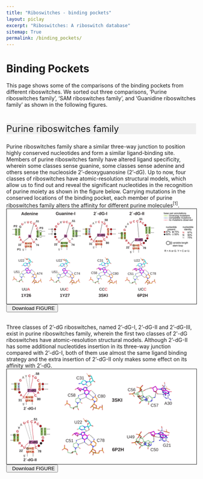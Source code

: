```yaml
---
title: "Riboswitches - binding pockets"
layout: piclay
excerpt: "Riboswitches: A riboswitch database"
sitemap: True
permalink: /binding_pockets/
---
```

<h1 class="post-title" itemprop="name headline">Binding Pockets</h1>
This page shows some of the comparisons of the binding pockets from different riboswitches. We sorted out three comparisons, ‘Purine riboswitches family’, ‘SAM riboswitches family’, and ‘Guanidine riboswitches family’ as shown in the following figures.
<br>
<br>
<html>
<head>
  <title>横向排列的点击按钮</title>
  <style>
    .header_box {border: none;
      background: #efefef;
      font-size:24px
  }
  blockquote {
  margin: 0 0 0p}
  </style>
</head>
<body>

</body>
</html>
        
<p class="header_box" >Purine riboswitches family</p>
        
Purine riboswitches family share a similar three-way junction to position highly conserved nucleotides and form a similar ligand-binding site. Members of purine riboswitches family have altered ligand specificity, wherein some classes sense guanine, some classes sense adenine and others sense the nucleoside 2’-deoxyguanosine (2’-dG). Up to now, four classes of riboswitches have atomic-resolution structural models, which allow us to find out and reveal the significant nucleotides in the recognition of purine moiety as shown in the figure below. Carrying mutations in the conserved locations of the binding pocket, each member of purine riboswitches family alters the affinity for different purine molecules<sup>[1]</sup>.
<img src="/images/summary_binding_pockets/BP_Purine_riboswitches_family1.svg" alt="drawing" style="width:800px;display:block;margin:0 auto;border:solid 1px;border-radius:0;" class="img-responsive">
<a href="/images/summary_binding_pockets/BP_Purine_riboswitches_family1.svg" target="_blank" download="BP_Purine_riboswitches_family1.svg.svg"><button class="btn btn-secondary"><span class="glyphicon glyphicon-download-alt"></span>&nbsp;&nbsp;Download FIGURE</button></a><br><br>    
            
            
Three classes of 2’-dG riboswitches, named 2’-dG-I, 2’-dG-II and 2’-dG-III, exist in purine riboswitches family, wherein the first two classes of 2'-dG riboswitches have atomic-resolution structural models. Although 2’-dG-II has some additional nucleotides insertion in its three-way junction compared with 2’-dG-I, both of them use almost the same ligand binding strategy and the extra insertion of 2’-dG-II only makes some effect on its affinity with 2’-dG.
<img src="/images/summary_binding_pockets/BP_Purine_riboswitches_family2.svg" alt="drawing" style="width:800px;display:block;margin:0 auto;border:solid 1px;border-radius:0;" class="img-responsive">
<a href="/images/summary_binding_pockets/BP_Purine_riboswitches_family2.svg" target="_blank" download="BP_Purine_riboswitches_family2.svg.svg"><button class="btn btn-secondary"><span class="glyphicon glyphicon-download-alt"></span>&nbsp;&nbsp;Download FIGURE</button></a><br><br>    
            
            
